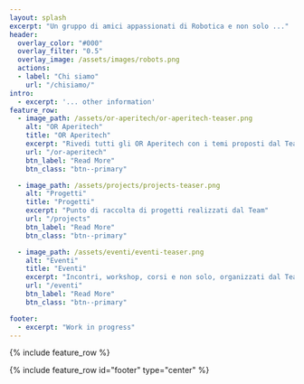 ```yaml
---
layout: splash
excerpt: "Un gruppo di amici appassionati di Robotica e non solo ..."
header:
  overlay_color: "#000"
  overlay_filter: "0.5"
  overlay_image: /assets/images/robots.png
  actions:
  - label: "Chi siamo"
    url: "/chisiamo/"
intro: 
  - excerpt: '... other information'
feature_row:
  - image_path: /assets/or-aperitech/or-aperitech-teaser.png
    alt: "OR Aperitech"
    title: "OR Aperitech"
    excerpt: "Rivedi tutti gli OR Aperitech con i temi proposti dal Team a dai nostri ospiti"
    url: "/or-aperitech"
    btn_label: "Read More"
    btn_class: "btn--primary"

  - image_path: /assets/projects/projects-teaser.png
    alt: "Progetti"
    title: "Progetti"
    excerpt: "Punto di raccolta di progetti realizzati dal Team"
    url: "/projects"
    btn_label: "Read More"
    btn_class: "btn--primary"

  - image_path: /assets/eventi/eventi-teaser.png
    alt: "Eventi"
    title: "Eventi"
    excerpt: "Incontri, workshop, corsi e non solo, organizzati dal Team"
    url: "/eventi"
    btn_label: "Read More"
    btn_class: "btn--primary"

footer: 
  - excerpt: "Work in progress"
---
```


{% include feature_row %}

{% include feature_row id="footer" type="center" %}
